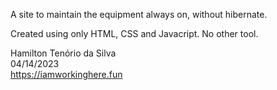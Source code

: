 A site to maintain the equipment always on, without hibernate.   

Created using only HTML, CSS and Javacript. No other tool.   

Hamilton Tenório da Silva  
04/14/2023  
https://iamworkinghere.fun  